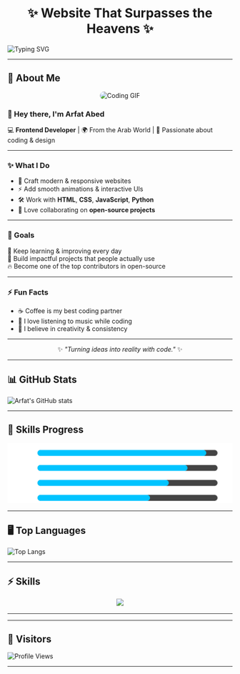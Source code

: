 <h1 align="center">✨ Website That Surpasses the Heavens ✨</h1>

<img src="https://readme-typing-svg.demolab.com?font=Fira+Code&weight=600&size=26&duration=3000&pause=1000&color=00F7FF&center=true&vCenter=true&width=600&lines=Hi+I'm+Arfat+Abed;Frontend+Developer;Passionate+about+HTML+%26+CSS;Learning+JS+and+Python" alt="Typing SVG" />

---

## 🌟 About Me  

<div align="center">

<img src="https://media.giphy.com/media/qgQUggAC3Pfv687qPC/giphy.gif" width="280" alt="Coding GIF" style="border-radius:15px;"/>

</div>

### 👋 Hey there, I'm **Arfat Abed**  

💻 **Frontend Developer** | 🌍 From the Arab World | 🚀 Passionate about coding & design  

---

### ✨ What I Do  
- 🎨 Craft modern & responsive websites  
- ⚡ Add smooth animations & interactive UIs  
- 🛠️ Work with **HTML**, **CSS**, **JavaScript**, **Python**  
- 🤝 Love collaborating on **open-source projects**  

---

### 🎯 Goals  
🌱 Keep learning & improving every day  
📂 Build impactful projects that people actually use  
🔥 Become one of the top contributors in open-source  

---

### ⚡ Fun Facts  
- ☕ Coffee is my best coding partner  
- 🎵 I love listening to music while coding  
- 🌌 I believe in creativity & consistency  

---

<div align="center">

✨ *"Turning ideas into reality with code."* ✨  

</div>
  

---

## 📊 GitHub Stats  
![Arfat's GitHub stats](https://github-readme-stats.vercel.app/api?username=marveld-darkmoon&show_icons=true&theme=radical)  

---

## 🚀 Skills Progress
![Skills Progress](assets/skills-progress.svg)

---

## 🖥️ Top Languages  
![Top Langs](https://github-readme-stats.vercel.app/api/top-langs/?username=marveld-darkmoon&layout=compact&theme=tokyonight)  

---

## ⚡ Skills  
<p align="center">
  <img src="https://skillicons.dev/icons?i=html,css,js,python" />
</p>

---

---

## 👀 Visitors  
![Profile Views](https://komarev.com/ghpvc/?username=marveld-darkmoon&color=blue&style=flat-square)

---
